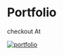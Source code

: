 # Portfolio

checkout At 

[![portfolio](https://img.shields.io/badge/my_portfolio-000?style=for-the-badge&logo=ko-fi&logoColor=white)](https://harshadbhosale.github.io/portfolio_website/)
